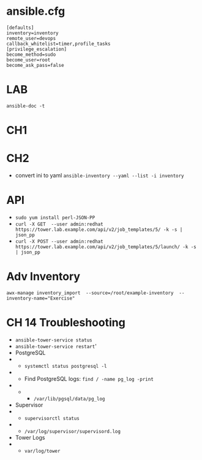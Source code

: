 # ansible.cfg
```
[defaults]
inventory=inventory
remote_user=devops
callback_whitelist=timer,profile_tasks
[privilege_escalation]
become_method=sudo
become_user=root
become_ask_pass=false
```

# LAB
`ansible-doc -t`
# CH1

# CH2
- convert ini to yaml `ansible-inventory --yaml --list -i inventory`

# API
- `sudo yum install perl-JSON-PP`
-  `curl -X GET  --user admin:redhat  https://tower.lab.example.com/api/v2/job_templates/5/ -k -s | json_pp`
- `curl -X POST --user admin:redhat  https://tower.lab.example.com/api/v2/job_templates/5/launch/ -k -s | json_pp`

# Adv Inventory
`awx-manage inventory_import  --source=/root/example-inventory  --inventory-name="Exercise"`

# CH 14 Troubleshooting
- `ansible-tower-service status`
- `ansible-tower-service restart`'
- PostgreSQL
- -  `systemctl status postgresql -l`
- -  Find PostgreSQL logs: `find / -name pg_log -print`
- - -  `/var/lib/pgsql/data/pg_log`
- Supervisor
- - `supervisorctl status`
- - `/var/log/supervisor/supervisord.log`
- Tower Logs
- - `var/log/tower`
